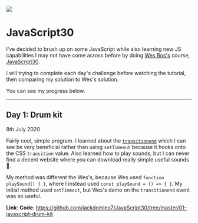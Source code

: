 ﻿![](https://javascript30.com/images/JS3-social-share.png)

# JavaScript30

I've decided to brush up on some JavaScript while also learning new JS capabilities I may not have come across before by doing [Wes Bos's](https://twitter.com/wesbos) course, [JavaScript30](https://javascript30.com).

I will trying to complete each day's challenge before watching the tutorial, then comparing my solution to Wes's solution.

You can see my progress below.

---

## Day 1: Drum kit

8th July 2020

Fairly cool, simple program. I learned about the [`transitionend`](https://developer.mozilla.org/en-US/docs/Web/API/HTMLElement/transitionend_event) which I can see be very beneficial rather than using `setTimeout` because it hooks onto the CSS `transition` value. Also learned how to play sounds, but I can never find a decent website where you can download really simple useful sounds 🤔.

My method was different the Wes's, because Wes used `function playSound() { }`, where I instead used `const playSound = () => { }`. My initial method used `setTimeout`, but Wes's demo on the `transitionend` event was so useful.

**Link**: 
**Code**: https://github.com/jackdomleo7/JavaScript30/tree/master/01-javascript-drum-kit
